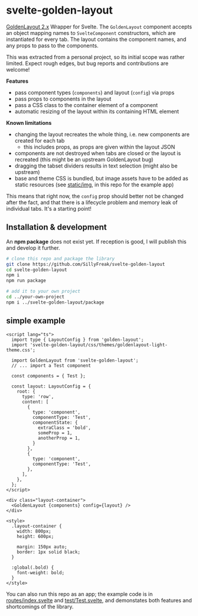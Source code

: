# svelte-golden-layout

[GoldenLayout 2.x](https://github.com/golden-layout/golden-layout) Wrapper for Svelte. The `GoldenLayout` component accepts an object mapping names to `SvelteComponent` constructors, which are instantiated for every tab. The layout contains the component names, and any props to pass to the components.

This was extracted from a personal project, so its initial scope was rather limited. Expect rough edges, but bug reports and contributions are welcome!

**Features**

- pass component types (`components`) and layout (`config`) via props
- pass props to components in the layout
- pass a CSS class to the container element of a component
- automatic resizing of the layout within its containing HTML element

**Known limitations**

- changing the layout recreates the whole thing, i.e. new components are created for each tab
  - this includes props, as props are given within the layout JSON
- components are not destroyed when tabs are closed or the layout is recreated (this might be an upstream GoldenLayout bug)
- dragging the tabset dividers results in text selection (might also be upstream)
- base and theme CSS is bundled, but image assets have to be added as static resources (see [static/img](static/img), in this repo for the example app)

This means that right now, the `config` prop should better not be changed after the fact, and that there is a lifecycle problem and memory leak of individual tabs. It's a starting point!

## Installation & development

An **npm package** does not exist yet. If reception is good, I will publish this and develop it further.

```sh
# clone this repo and package the library
git clone https://github.com/SillyFreak/svelte-golden-layout
cd svelte-golden-layout
npm i
npm run package

# add it to your own project
cd ../your-own-project
npm i ../svelte-golden-layout/package
```

## simple example

```svelte
<script lang="ts">
  import type { LayoutConfig } from 'golden-layout';
  import 'svelte-golden-layout/css/themes/goldenlayout-light-theme.css';

  import GoldenLayout from 'svelte-golden-layout';
  // ... import a Test component

  const components = { Test };

  const layout: LayoutConfig = {
    root: {
      type: 'row',
      content: [
        {
          type: 'component',
          componentType: 'Test',
          componentState: {
            extraClass = 'bold',
            someProp = 1,
            anotherProp = 1,
          }
        },
        {
          type: 'component',
          componentType: 'Test',
        },
      ],
    },
  };
</script>

<div class="layout-container">
  <GoldenLayout {components} config={layout} />
</div>

<style>
  .layout-container {
    width: 800px;
    height: 600px;

    margin: 150px auto;
    border: 1px solid black;
  }

  :global(.bold) {
    font-weight: bold;
  }
</style>
```

You can also run this repo as an app; the example code is in [routes/index.svelte](src/routes/index.svelte) and [test/Test.svelte](src/test/Test.svelte), and demonstates both features and shortcomings of the library.
